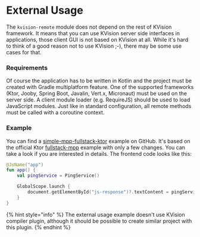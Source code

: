 # External Usage

The `kvision-remote` module does not depend on the rest of KVision framework. It means that you can use KVision server side interfaces in applications, those client GUI is not based on KVision at all. While it's hard to think of a good reason not to use KVision ;-), there may be some use cases for that.

### Requirements

Of course the application has to be written in Kotlin and the project must be created with Gradle multiplatform feature. One of the supported frameworks (Ktor, Jooby,  Spring Boot, Javalin, Vert.x, Micronaut) must be used on the server side. A client module loader (e.g. RequireJS) should be used to load JavaScript modules. Just like in standard configuration, all remote methods must be called with a coroutine context.

### Example

You can find a [simple-mpp-fullstack-ktor](https://github.com/rjaros/kvision-examples/tree/master/simple-mpp-fullstack-ktor) example on GitHub. It's based on the official Ktor [fullstack-mpp](https://github.com/ktorio/ktor-samples/tree/master/mpp/fullstack-mpp) example with only a few changes. You can take a look if you are interested in details. The frontend code looks like this:

```kotlin
@JsName("app")
fun app() {
    val pingService = PingService()

    GlobalScope.launch {
        document.getElementById("js-response")?.textContent = pingService.ping("Hello World from Client!")
    }
}
```

{% hint style="info" %}
The external usage example doesn't use KVision compiler plugin, although it should be possible to create similar project with this plugin.
{% endhint %}
